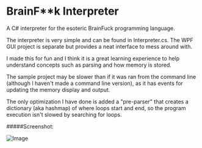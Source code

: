 # BrainF**k Interpreter
A C# interpreter for the esoteric BrainFuck programming language.

The interpreter is very simple and can be found in Interpreter.cs. The WPF GUI project is separate but provides a neat interface to mess around with.

I made this for fun and I think it is a great learning experience to help understand concepts such as parsing and how memory is stored.

The sample project may be slower than if it was ran from the command line (although I haven't made a command line version), as it has events for updating the memory display and output.

The only optimization I have done is added a "pre-parser" that creates a dictionary (aka hashmap) of where loops start and end, so the program execution isn't slowed by searching for loops.

#####Screenshot:

![Image](https://i.pyratron.com/4Tc08I.png)
